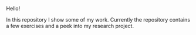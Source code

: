 Hello!

In this repository I show some of my work. Currently the repository contains a few exercises and a peek into my research project.
